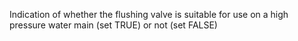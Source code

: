 ﻿Indication of whether the flushing valve is suitable for use on a high pressure water main (set TRUE) or not (set FALSE)